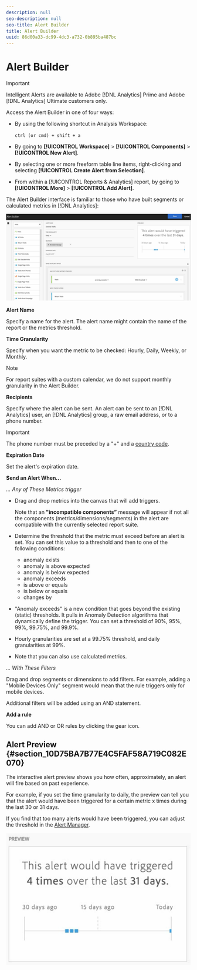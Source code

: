 ```yaml
---
description: null
seo-description: null
seo-title: Alert Builder
title: Alert Builder
uuid: 86d00a33-dc99-4dc3-a732-0b895ba487bc
---
```


# Alert Builder

>[!IMPORTANT]
>
>Intelligent Alerts are available to Adobe [!DNL Analytics] Prime and Adobe [!DNL Analytics] Ultimate customers only.

Access the Alert Builder in one of four ways:

* By using the following shortcut in Analysis Workspace:

  `ctrl (or cmd) + shift + a` 
* By going to **[!UICONTROL Workspace]** > **[!UICONTROL Components]** > **[!UICONTROL New Alert]**. 
* By selecting one or more freeform table line items, right-clicking and selecting **[!UICONTROL Create Alert from Selection]**. 
* From within a [!UICONTROL Reports & Analytics] report, by going to **[!UICONTROL More]** > **[!UICONTROL Add Alert]**.

The Alert Builder interface is familiar to those who have built segments or calculated metrics in [!DNL Analytics]:

![](assets/alert_builder.png)

**Alert Name**

Specify a name for the alert. The alert name might contain the name of the report or the metrics threshold.

**Time Granularity**

Specify when you want the metric to be checked: Hourly, Daily, Weekly, or Monthly.

>[!NOTE]
>
>For report suites with a custom calendar, we do not support monthly granularity in the Alert Builder.

**Recipients**

Specify where the alert can be sent. An alert can be sent to an [!DNL Analytics] user, an [!DNL Analytics] group, a raw email address, or to a phone number.

>[!IMPORTANT]
>
>The phone number must be preceded by a "+" and a [country code](https://countrycode.org/).

**Expiration Date**

Set the alert's expiration date.

**Send an Alert When...**

*... Any of These Metrics trigger*

* Drag and drop metrics into the canvas that will add triggers.

  Note that an **"incompatible components”** message will appear if not all the components (metrics/dimensions/segments) in the alert are compatible with the currently selected report suite.

* Determine the threshold that the metric must exceed before an alert is set. You can set this value to a threshold and then to one of the following conditions:

  *   anomaly exists
  *   anomaly is above expected
  *   anomaly is below expected
  *   anomaly exceeds
  *   is above or equals
  *   is below or equals
  *   changes by

* "Anomaly exceeds" is a new condition that goes beyond the existing (static) thresholds. It pulls in Anomaly Detection algorithms that dynamically define the trigger. You can set a threshold of 90%, 95%, 99%, 99.75%, and 99.9%.
* Hourly granularities are set at a 99.75% threshold, and daily granularities at 99%.
* Note that you can also use calculated metrics.

*... With These Filters*

Drag and drop segments or dimensions to add filters. For example, adding a "Mobile Devices Only" segment would mean that the rule triggers only for mobile devices.

Additional filters will be added using an AND statement.

**Add a rule**

You can add AND or OR rules by clicking the gear icon.

## Alert Preview {#section_10D75BA7B77E4C5FAF58A719C082E070}

The interactive alert preview shows you how often, approximately, an alert will fire based on past experience.

For example, if you set the time granularity to daily, the preview can tell you that the alert would have been triggered for a certain metric x times during the last 30 or 31 days.

If you find that too many alerts would have been triggered, you can adjust the threshold in the [Alert Manager](../../components/c-alerts/alert-manager.md#concept_633AE746900B44D2A7045386B526ED8D).

![](assets/alert_preview.png)
